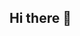 ## Hi there 👋

<!--
**sagabmonash/sagabmonash** is a ✨ _special_ ✨ repository because its `README.md` (this file) appears on your GitHub profile.

Here are some ideas to get you started:

- 🔭 I’m currently studying Master of Business Analytics on Monash University
- 🌱 I’m currently learning R, Phyton and statistics
- 👯 I’m looking to collaborate on analytics with big data projects
- 📫 How to reach me: email: bwib0004@student.monash.edu
- ⚡ Fun fact: life goals become beneficial to other people

